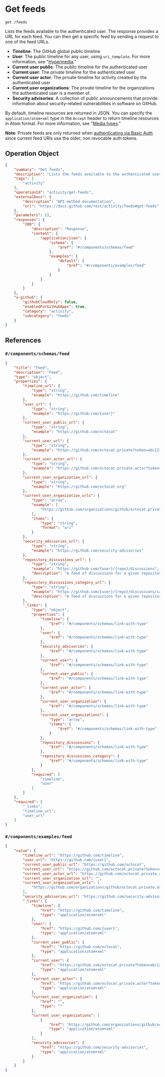 # Get feeds

`get /feeds`

Lists the feeds available to the authenticated user. The response provides a URL for each feed. You can then get a specific feed by sending a request to one of the feed URLs.

*   **Timeline**: The GitHub global public timeline
*   **User**: The public timeline for any user, using `uri_template`. For more information, see "[Hypermedia](https://docs.github.com/rest/using-the-rest-api/getting-started-with-the-rest-api#hypermedia)."
*   **Current user public**: The public timeline for the authenticated user
*   **Current user**: The private timeline for the authenticated user
*   **Current user actor**: The private timeline for activity created by the authenticated user
*   **Current user organizations**: The private timeline for the organizations the authenticated user is a member of.
*   **Security advisories**: A collection of public announcements that provide information about security-related vulnerabilities in software on GitHub.

By default, timeline resources are returned in JSON. You can specify the `application/atom+xml` type in the `Accept` header to return timeline resources in Atom format. For more information, see "[Media types](https://docs.github.com/rest/using-the-rest-api/getting-started-with-the-rest-api#media-types)."

**Note**: Private feeds are only returned when [authenticating via Basic Auth](https://docs.github.com/rest/authentication/authenticating-to-the-rest-api#using-basic-authentication) since current feed URIs use the older, non revocable auth tokens.

## Operation Object

```json
{
    "summary": "Get feeds",
    "description": "Lists the feeds available to the authenticated user. The response provides a URL for each feed. You can then get a specific feed by sending a request to one of the feed URLs.\n\n*   **Timeline**: The GitHub global public timeline\n*   **User**: The public timeline for any user, using `uri_template`. For more information, see \"[Hypermedia](https://docs.github.com/rest/using-the-rest-api/getting-started-with-the-rest-api#hypermedia).\"\n*   **Current user public**: The public timeline for the authenticated user\n*   **Current user**: The private timeline for the authenticated user\n*   **Current user actor**: The private timeline for activity created by the authenticated user\n*   **Current user organizations**: The private timeline for the organizations the authenticated user is a member of.\n*   **Security advisories**: A collection of public announcements that provide information about security-related vulnerabilities in software on GitHub.\n\nBy default, timeline resources are returned in JSON. You can specify the `application/atom+xml` type in the `Accept` header to return timeline resources in Atom format. For more information, see \"[Media types](https://docs.github.com/rest/using-the-rest-api/getting-started-with-the-rest-api#media-types).\"\n\n**Note**: Private feeds are only returned when [authenticating via Basic Auth](https://docs.github.com/rest/authentication/authenticating-to-the-rest-api#using-basic-authentication) since current feed URIs use the older, non revocable auth tokens.",
    "tags": [
        "activity"
    ],
    "operationId": "activity/get-feeds",
    "externalDocs": {
        "description": "API method documentation",
        "url": "https://docs.github.com/rest/activity/feeds#get-feeds"
    },
    "parameters": [],
    "responses": {
        "200": {
            "description": "Response",
            "content": {
                "application/json": {
                    "schema": {
                        "$ref": "#/components/schemas/feed"
                    },
                    "examples": {
                        "default": {
                            "$ref": "#/components/examples/feed"
                        }
                    }
                }
            }
        }
    },
    "x-github": {
        "githubCloudOnly": false,
        "enabledForGitHubApps": true,
        "category": "activity",
        "subcategory": "feeds"
    }
}
```

## References

### `#/components/schemas/feed`

```json
{
    "title": "Feed",
    "description": "Feed",
    "type": "object",
    "properties": {
        "timeline_url": {
            "type": "string",
            "example": "https://github.com/timeline"
        },
        "user_url": {
            "type": "string",
            "example": "https://github.com/{user}"
        },
        "current_user_public_url": {
            "type": "string",
            "example": "https://github.com/octocat"
        },
        "current_user_url": {
            "type": "string",
            "example": "https://github.com/octocat.private?token=abc123"
        },
        "current_user_actor_url": {
            "type": "string",
            "example": "https://github.com/octocat.private.actor?token=abc123"
        },
        "current_user_organization_url": {
            "type": "string",
            "example": "https://github.com/octocat-org"
        },
        "current_user_organization_urls": {
            "type": "array",
            "example": [
                "https://github.com/organizations/github/octocat.private.atom?token=abc123"
            ],
            "items": {
                "type": "string",
                "format": "uri"
            }
        },
        "security_advisories_url": {
            "type": "string",
            "example": "https://github.com/security-advisories"
        },
        "repository_discussions_url": {
            "type": "string",
            "example": "https://github.com/{user}/{repo}/discussions",
            "description": "A feed of discussions for a given repository."
        },
        "repository_discussions_category_url": {
            "type": "string",
            "example": "https://github.com/{user}/{repo}/discussions/categories/{category}",
            "description": "A feed of discussions for a given repository and category."
        },
        "_links": {
            "type": "object",
            "properties": {
                "timeline": {
                    "$ref": "#/components/schemas/link-with-type"
                },
                "user": {
                    "$ref": "#/components/schemas/link-with-type"
                },
                "security_advisories": {
                    "$ref": "#/components/schemas/link-with-type"
                },
                "current_user": {
                    "$ref": "#/components/schemas/link-with-type"
                },
                "current_user_public": {
                    "$ref": "#/components/schemas/link-with-type"
                },
                "current_user_actor": {
                    "$ref": "#/components/schemas/link-with-type"
                },
                "current_user_organization": {
                    "$ref": "#/components/schemas/link-with-type"
                },
                "current_user_organizations": {
                    "type": "array",
                    "items": {
                        "$ref": "#/components/schemas/link-with-type"
                    }
                },
                "repository_discussions": {
                    "$ref": "#/components/schemas/link-with-type"
                },
                "repository_discussions_category": {
                    "$ref": "#/components/schemas/link-with-type"
                }
            },
            "required": [
                "timeline",
                "user"
            ]
        }
    },
    "required": [
        "_links",
        "timeline_url",
        "user_url"
    ]
}
```

### `#/components/examples/feed`

```json
{
    "value": {
        "timeline_url": "https://github.com/timeline",
        "user_url": "https://github.com/{user}",
        "current_user_public_url": "https://github.com/octocat",
        "current_user_url": "https://github.com/octocat.private?token=abc123",
        "current_user_actor_url": "https://github.com/octocat.private.actor?token=abc123",
        "current_user_organization_url": "",
        "current_user_organization_urls": [
            "https://github.com/organizations/github/octocat.private.atom?token=abc123"
        ],
        "security_advisories_url": "https://github.com/security-advisories",
        "_links": {
            "timeline": {
                "href": "https://github.com/timeline",
                "type": "application/atom+xml"
            },
            "user": {
                "href": "https://github.com/{user}",
                "type": "application/atom+xml"
            },
            "current_user_public": {
                "href": "https://github.com/octocat",
                "type": "application/atom+xml"
            },
            "current_user": {
                "href": "https://github.com/octocat.private?token=abc123",
                "type": "application/atom+xml"
            },
            "current_user_actor": {
                "href": "https://github.com/octocat.private.actor?token=abc123",
                "type": "application/atom+xml"
            },
            "current_user_organization": {
                "href": "",
                "type": ""
            },
            "current_user_organizations": [
                {
                    "href": "https://github.com/organizations/github/octocat.private.atom?token=abc123",
                    "type": "application/atom+xml"
                }
            ],
            "security_advisories": {
                "href": "https://github.com/security-advisories",
                "type": "application/atom+xml"
            }
        }
    }
}
```